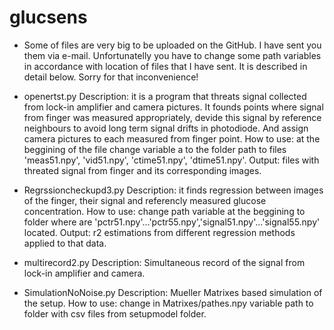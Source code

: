 # glucsens
- Some of files are very big to be uploaded on the GitHub. I have sent you them via e-mail. Unfortunatelly you have to change some path variables in accordance with location of files that I have sent. It is described in detail below. Sorry for that inconvenience!

- openertst.py 
Description: it is a program that threats signal collected from lock-in amplifier and camera pictures. 
It founds points where signal from finger was measured appropriately, devide this signal by reference neighbours to avoid long term signal drifts in photodiode.
And assign camera pictures to each measured from finger point.
How to use: at the beggining of the file change variable a to the folder path to files 'meas51.npy', 'vid51.npy', 'ctime51.npy', 'dtime51.npy'.
Output: files with threated signal from finger and its corresponding images.

- Regrssioncheckupd3.py
Description: it finds regression between images of the finger, their signal and referencly measured glucose concentration.
How to use: change path variable at the beggining to folder where are 'pctr51.npy'...'pctr55.npy','signal51.npy'...'signal55.npy' located.
Output: r2 estimations from different regression methods applied to that data.

- multirecord2.py
Description: Simultaneous record of the signal from lock-in amplifier and camera.

- SimulationNoNoise.py
Description: Mueller Matrixes based simulation of the setup.
How to use: change in Matrixes/pathes.npy variable path to folder with csv files from setupmodel folder.
